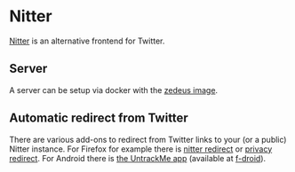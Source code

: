 # Nitter

[Nitter](https://github.com/zedeus/nitter) is an alternative frontend for
Twitter.

## Server

A server can be setup via docker with the [zedeus image](./docker-images/zedeus_-_nitter.md).

## Automatic redirect from Twitter

There are various add-ons to redirect from Twitter links to your (or a public)
Nitter instance.
For Firefox for example there is
[nitter redirect](https://addons.mozilla.org/en-US/firefox/addon/nitter-redirect/)
or [privacy redirect](https://addons.mozilla.org/en-US/firefox/addon/privacy-redirect/).
For Android there is
[the UntrackMe app](https://framagit.org/tom79/nitterizeme) (available at [f-droid](./android/f-droid.md)).

